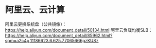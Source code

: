 # 阿里云、云计算

阿里云更换系统盘（公共镜像）：https://help.aliyun.com/document_detail/50134.html
阿里云负载均衡SLB：https://help.aliyun.com/document_detail/85962.html?spm=a2c4g.11186623.6.625.77065666gzKUSz